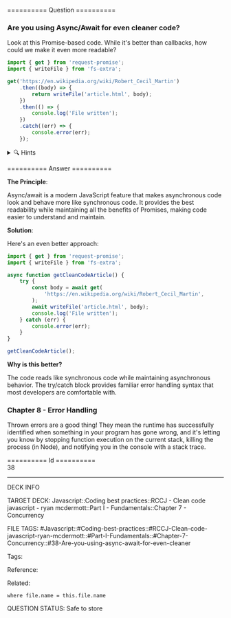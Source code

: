 ========== Question ==========  

### Are you using Async/Await for even cleaner code?

Look at this Promise-based code. While it's better than callbacks, how could we make it even more readable?

```javascript
import { get } from 'request-promise';
import { writeFile } from 'fs-extra';

get('https://en.wikipedia.org/wiki/Robert_Cecil_Martin')
    .then((body) => {
        return writeFile('article.html', body);
    })
    .then(() => {
        console.log('File written');
    })
    .catch((err) => {
        console.error(err);
    });
```

<details><summary>🔍 Hints</summary>

Think about:

-   How could we make this read more like synchronous code?

-   What modern JavaScript feature could help here?

-   How could we make error handling more familiar?

</details>  

========== Answer ==========  

**The Principle**:

Async/await is a modern JavaScript feature that makes asynchronous code look and behave more like synchronous code. It provides the best readability while maintaining all the benefits of Promises, making code easier to understand and maintain.

**Solution**:

Here's an even better approach:

```javascript
import { get } from 'request-promise';
import { writeFile } from 'fs-extra';

async function getCleanCodeArticle() {
    try {
        const body = await get(
            'https://en.wikipedia.org/wiki/Robert_Cecil_Martin',
        );
        await writeFile('article.html', body);
        console.log('File written');
    } catch (err) {
        console.error(err);
    }
}

getCleanCodeArticle();
```

**Why is this better?**

The code reads like synchronous code while maintaining asynchronous behavior. The try/catch block provides familiar error handling syntax that most developers are comfortable with.

### Chapter 8 - Error Handling

Thrown errors are a good thing! They mean the runtime has successfully identified when something in your program has gone wrong, and it's letting you know by stopping function execution on the current stack, killing the process (in Node), and notifying you in the console with a stack trace.

========== Id ==========  
38

---

DECK INFO

TARGET DECK: Javascript::Coding best practices::RCCJ - Clean code javascript - ryan mcdermott::Part I - Fundamentals::Chapter 7 - Concurrency

FILE TAGS: #Javascript::#Coding-best-practices::#RCCJ-Clean-code-javascript-ryan-mcdermott::#Part-I-Fundamentals::#Chapter-7-Concurrency::#38-Are-you-using-async-await-for-even-cleaner

Tags:

Reference:

Related:

```dataview
where file.name = this.file.name
```

QUESTION STATUS: Safe to store
